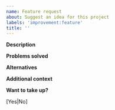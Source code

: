 ```yaml
---
name: Feature request
about: Suggest an idea for this project
labels: 'improvement:feature'
title: ''
---
```


**Description**
<!-- A clear and concise description of what the feature is. -->

**Problems solved**
<!-- A clear and concise description of what the problem is. -->

**Alternatives**
<!-- A clear and concise description of any alternative solutions or features you've considered. -->

**Additional context**
<!-- Add any other context or screenshots about the feature request here. -->

**Want to take up?**
<!-- Are you interested in tackling this issue yourself? -->
[Yes|No]
